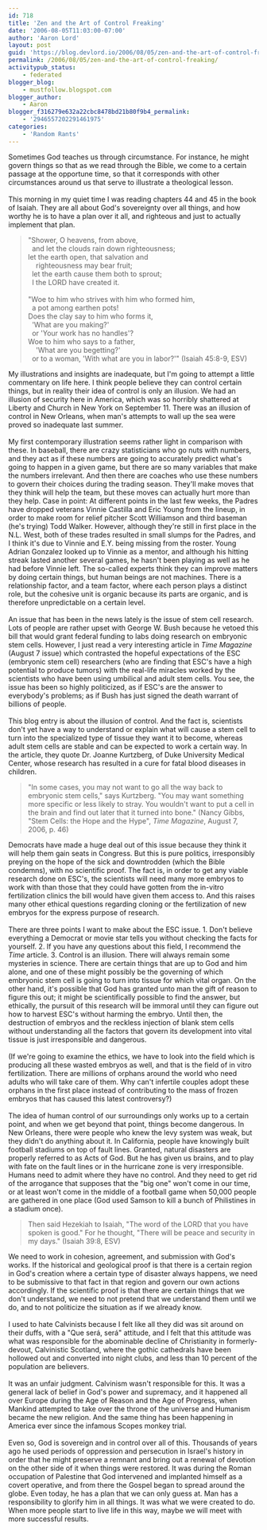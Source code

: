 ```yaml
---
id: 718
title: 'Zen and the Art of Control Freaking'
date: '2006-08-05T11:03:00-07:00'
author: 'Aaron Lord'
layout: post
guid: 'https://blog.devlord.io/2006/08/05/zen-and-the-art-of-control-freaking/'
permalink: /2006/08/05/zen-and-the-art-of-control-freaking/
activitypub_status:
    - federated
blogger_blog:
    - mustfollow.blogspot.com
blogger_author:
    - Aaron
blogger_f316279e632a22cbc8478bd21b80f9b4_permalink:
    - '2946557202291461975'
categories:
    - 'Random Rants'
---
```


Sometimes God teaches us through circumstance.  For instance, he might govern things so that as we read through the Bible, we come to a certain passage at the opportune time, so that it corresponds with other circumstances around us that serve to illustrate a theological lesson.<br /><br />This morning in my quiet time I was reading chapters 44 and 45 in the book of Isaiah.  They are all about God's sovereignty over all things, and how worthy he is to have a plan over it all, and righteous and just to actually implement that plan.<br /><blockquote>"Shower, O heavens, from above,<br />  and let the clouds rain down righteousness;<br />let the earth open, that salvation and<br />    righteousness may bear fruit;<br />  let the earth cause them both to sprout;<br />  I the LORD have created it.<br /><br />"Woe to him who strives with him who formed him,<br />  a pot among earthen pots!<br />Does the clay say to him who forms it,<br />  'What are you making?'<br />  or 'Your work has no handles'?<br />Woe to him who says to a father,<br />    'What are you begetting?'<br />  or to a woman, 'With what are you in labor?'" (Isaiah 45:8-9, ESV)</blockquote>My illustrations and insights are inadequate, but I'm going to attempt a little commentary on life here.  I think people believe they can control certain things, but in reality their idea of control is only an illusion.  We had an illusion of security here in America, which was so horribly shattered at Liberty and Church in New York on September 11.  There was an illusion of control in New Orleans, when man's attempts to wall up the sea were proved so inadequate last summer.<br /><br />My first contemporary illustration seems rather light in comparison with these.  In baseball, there are crazy statisticians who go nuts with numbers, and they act as if these numbers are going to accurately predict what's going to happen in a given game, but there are so many variables that make the numbers irrelevant.  And then there are coaches who use these numbers to govern their choices during the trading season.  They'll make moves that they think will help the team, but these moves can actually hurt more than they help.  Case in point: At different points in the last few weeks, the Padres have dropped veterans Vinnie Castilla and Eric Young from the lineup, in order to make room for relief pitcher Scott Williamson and third baseman (he's trying) Todd Walker.  However, although they're still in first place in the N.L. West, both of these trades resulted in small slumps for the Padres, and I think it's due to Vinnie and E.Y. being missing from the roster.  Young Adrian Gonzalez looked up to Vinnie as a mentor, and although his hitting streak lasted another several games, he hasn't been playing as well as he had before Vinnie left.  The so-called experts think they can improve matters by doing certain things, but human beings are not machines.  There is a relationship factor, and a team factor, where each person plays a distinct role, but the cohesive unit is organic because its parts are organic, and is therefore unpredictable on a certain level.<br /><br />An issue that has been in the news lately is the issue of stem cell research.  Lots of people are rather upset with George W. Bush because he vetoed this bill that would grant federal funding to labs doing research on embryonic stem cells.  However, I just read a very interesting article in <i>Time Magazine</i> (August 7 issue) which contrasted the hopeful expectations of the ESC (embryonic stem cell) researchers (who are finding that ESC's have a high potential to produce tumors) with the real-life miracles worked by the scientists who have been using umbilical and adult stem cells.  You see, the issue has been so highly politicized, as if ESC's are the answer to everybody's problems; as if Bush has just signed the death warrant of billions of people.<br /><br />This blog entry is about the illusion of control.  And the fact is, scientists don't yet have a way to understand or explain what will cause a stem cell to turn into the specialized type of tissue they want it to become, whereas adult stem cells are stable and can be expected to work a certain way.  In the article, they quote Dr. Joanne Kurtzberg, of Duke University Medical Center, whose research has resulted in a cure for fatal blood diseases in children.<br /><blockquote>"In some cases, you may not want to go all the way back to embryonic stem cells," says Kurtzberg.  "You may want something more specific or less likely to stray.  You wouldn't want to put a cell in the brain and find out later that it turned into bone." (Nancy Gibbs, "Stem Cells: the Hope and the Hype", <i>Time Magazine</i>, August 7, 2006, p. 46)</blockquote>Democrats have made a huge deal out of this issue because they think it will help them gain seats in Congress.  But this is pure politics, irresponsibly preying on the hope of the sick and downtrodden (which the Bible condemns), with no scientific proof.  The fact is, in order to get any viable research done on ESC's, the scientists will need many more embryos to work with than those that they could have gotten from the in-vitro fertilization clinics the bill would have given them access to.  And this raises many other ethical questions regarding cloning or the fertilization of new embryos for the express purpose of research.<br /><br />There are three points I want to make about the ESC issue.  1. Don't believe everything a Democrat or movie star tells you without checking the facts for yourself.  2. If you have any questions about this field, I recommend the <i>Time</i> article.  3. Control is an illusion.  There will always remain some mysteries in science.  There are certain things that are up to God and him alone, and one of these might possibly be the governing of which embryonic stem cell is going to turn into tissue for which vital organ.  On the other hand, it's possible that God has granted unto man the gift of reason to figure this out; it might be scientifically possible to find the answer, but ethically, the pursuit of this research will be immoral until they can figure out how to harvest ESC's without harming the embryo.  Until then, the destruction of embryos and the reckless injection of blank stem cells without understanding all the factors that govern its development into vital tissue is just irresponsible and dangerous.<br /><br />(If we're going to examine the ethics, we have to look into the field which is producing all these wasted embryos as well, and that is the field of in vitro fertilization.  There are millions of orphans around the world who need adults who will take care of them.  Why can't infertile couples adopt these orphans in the first place instead of contributing to the mass of frozen embryos that has caused this latest controversy?)<br /><br />The idea of human control of our surroundings only works up to a certain point, and when we get beyond that point, things become dangerous.  In New Orleans, there were people who knew the levy system was weak, but they didn't do anything about it.  In California, people have knowingly built football stadiums on top of fault lines.  Granted, natural disasters are properly referred to as Acts of God.  But he has given us brains, and to play with fate on the fault lines or in the hurricane zone is very irresponsible.  Humans need to admit where they have no control.  And they need to get rid of the arrogance that supposes that the "big one" won't come in our time, or at least won't come in the middle of a football game when 50,000 people are gathered in one place (God used Samson to kill a bunch of Philistines in a stadium once).<br /><blockquote>Then said Hezekiah to Isaiah, "The word of the LORD that you have spoken is good." For he thought, "There will be peace and security in my days." (Isaiah 39:8, ESV)</blockquote>We need to work in cohesion, agreement, and submission with God's works.  If the historical and geological proof is that there is a certain region in God's creation where a certain type of disaster always happens, we need to be submissive to that fact in that region and govern our own actions accordingly.  If the scientific proof is that there are certain things that we don't understand, we need to not pretend that we understand them until we do, and to not politicize the situation as if we already know.<br /><br />I used to hate Calvinists because I felt like all they did was sit around on their duffs, with a "Que será, será" attitude, and I felt that this attitude was what was responsible for the abominable decline of Christianity in formerly-devout, Calvinistic Scotland, where the gothic cathedrals have been hollowed out and converted into night clubs, and less than 10 percent of the population are believers.<br /><br />It was an unfair judgment.  Calvinism wasn't responsible for this.  It was a general lack of belief in God's power and supremacy, and it happened all over Europe during the Age of Reason and the Age of Progress, when Mankind attempted to take over the throne of the universe and Humanism became the new religion.  And the same thing has been happening in America ever since the infamous Scopes monkey trial.<br /><br />Even so, God is sovereign and in control over all of this.  Thousands of years ago he used periods of oppression and persecution in Israel's history in order that he might preserve a remnant and bring out a renewal of devotion on the other side of it when things were restored.  It was during the Roman occupation of Palestine that God intervened and implanted himself as a covert operative, and from there the Gospel began to spread around the globe.  Even today, he has a plan that we can only guess at.  Man has a responsibility to glorify him in all things.  It was what we were created to do.  When more people start to live life in this way, maybe we will meet with more successful results.<div class="blogger-post-footer"><img width='1' height='1' src='' alt='' /></div>